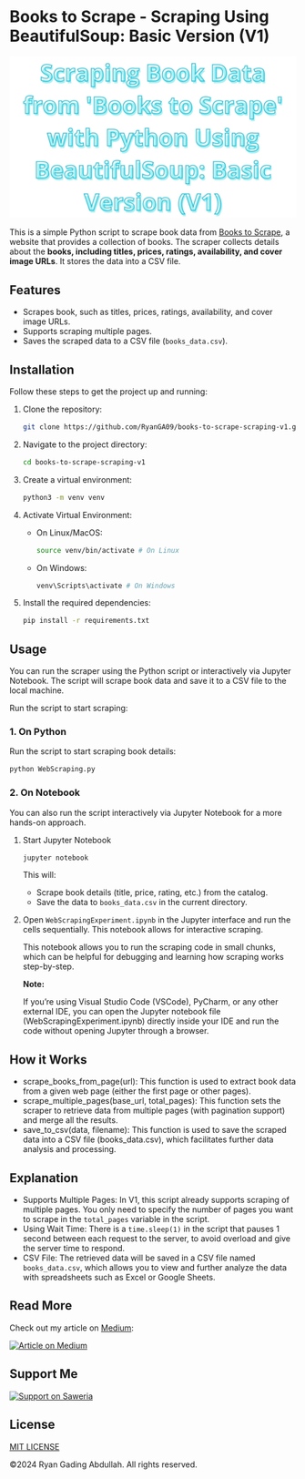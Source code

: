 # Books to Scrape - Scraping Using BeautifulSoup: Basic Version (V1)

<div align="center">
   <img src="images/titles-picture-logo.jpg" alt="Scraping Book Data from Books to Scrape">
</div>

This is a simple Python script to scrape book data from [Books to Scrape](https://books.toscrape.com/), a website that provides a collection of books. The scraper collects details about the **books, including titles, prices, ratings, availability, and cover image URLs**. It stores the data into a CSV file.

## Features

- Scrapes book, such as titles, prices, ratings, availability, and cover image URLs.
- Supports scraping multiple pages.
- Saves the scraped data to a CSV file (`books_data.csv`).

## Installation

Follow these steps to get the project up and running:

1. Clone the repository:

   ```bash
   git clone https://github.com/RyanGA09/books-to-scrape-scraping-v1.git
   ```

2. Navigate to the project directory:

   ```bash
   cd books-to-scrape-scraping-v1
   ```

3. Create a virtual environment:

   ```bash
   python3 -m venv venv
   ```

4. Activate Virtual Environment:

   - On Linux/MacOS:

     ```bash
     source venv/bin/activate # On Linux
     ```

   - On Windows:

     ```bash
     venv\Scripts\activate # On Windows
     ```

5. Install the required dependencies:

   ```bash
   pip install -r requirements.txt
   ```

## Usage

You can run the scraper using the Python script or interactively via Jupyter Notebook. The script will scrape book data and save it to a CSV file to the local machine.

Run the script to start scraping:

### 1. On Python

Run the script to start scraping book details:

```bash
python WebScraping.py
```

### 2. On Notebook

You can also run the script interactively via Jupyter Notebook for a more hands-on approach.

1. Start Jupyter Notebook

   ```bash
   jupyter notebook
   ```

   This will:

   - Scrape book details (title, price, rating, etc.) from the catalog.
   - Save the data to `books_data.csv` in the current directory.

2. Open `WebScrapingExperiment.ipynb` in the Jupyter interface and run the cells sequentially. This notebook allows for interactive scraping.

   This notebook allows you to run the scraping code in small chunks, which can be helpful for debugging and learning how scraping works step-by-step.

   **Note:**

   If you’re using Visual Studio Code (VSCode), PyCharm, or any other external IDE, you can open the Jupyter notebook file (WebScrapingExperiment.ipynb) directly inside your IDE and run the code without opening Jupyter through a browser.

## How it Works

- scrape_books_from_page(url): This function is used to extract book data from a given web page (either the first page or other pages).
- scrape_multiple_pages(base_url, total_pages): This function sets the scraper to retrieve data from multiple pages (with pagination support) and merge all the results.
- save_to_csv(data, filename): This function is used to save the scraped data into a CSV file (books_data.csv), which facilitates further data analysis and processing.

## Explanation

- Supports Multiple Pages: In V1, this script already supports scraping of multiple pages. You only need to specify the number of pages you want to scrape in the `total_pages` variable in the script.
- Using Wait Time: There is a `time.sleep(1)` in the script that pauses 1 second between each request to the server, to avoid overload and give the server time to respond.
- CSV File: The retrieved data will be saved in a CSV file named `books_data.csv`, which allows you to view and further analyze the data with spreadsheets such as Excel or Google Sheets.

## Read More

Check out my article on [Medium](https://medium.com/@ryangadingabdullah/):

<a href="https://medium.com/@ryangadingabdullah/scraping-book-data-from-books-to-scrape-with-python-using-beautifulsoup-basic-version-v1-29eb974a2384" target="blank">
    <img src="https://img.shields.io/badge/Medium-Article-000000?logo=medium&style=for-the-badge" alt="Article on Medium" />
</a>

## Support Me

<a href="https://saweria.co/RyanGA09" target="_blank">
   <img src="https://img.shields.io/badge/Saweria-Support-orange?logo=saweria&style=for-the-badge" alt="Support on Saweria" />
</a>

## License

[MIT LICENSE](LICENSE)

&copy;2024 Ryan Gading Abdullah. All rights reserved.
